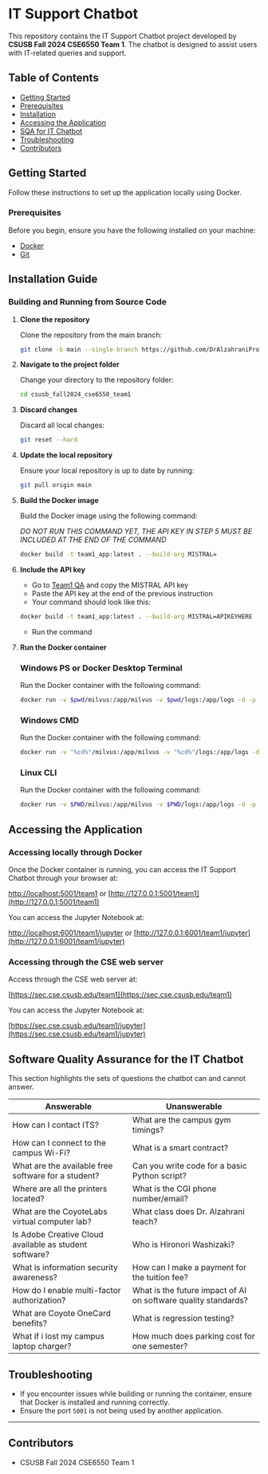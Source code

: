 # IT Support Chatbot

This repository contains the IT Support Chatbot project developed by **CSUSB Fall 2024 CSE6550 Team 1**. The chatbot is designed to assist users with IT-related queries and support.

## Table of Contents

- [Getting Started](#getting-started)
- [Prerequisites](#prerequisites)
- [Installation](#installation)
- [Accessing the Application](#accessing-the-application)
- [SQA for IT Chatbot](#software-quality-assurance-for-the-it-chatbot)
- [Troubleshooting](#troubleshooting)
- [Contributors](#contributors)

## Getting Started

Follow these instructions to set up the application locally using Docker.

### Prerequisites

Before you begin, ensure you have the following installed on your machine:

- [Docker](https://www.docker.com/get-started)
- [Git](https://git-scm.com/downloads)

## Installation Guide

### Building and Running from Source Code

1. **Clone the repository**

   Clone the repository from the main branch:

   ```bash
   git clone -b main --single-branch https://github.com/DrAlzahraniProjects/csusb_fall2024_cse6550_team1.git
   ```

2. **Navigate to the project folder**

   Change your directory to the repository folder:

   ```bash
   cd csusb_fall2024_cse6550_team1
   ```
3. **Discard changes**

   Discard all local changes:
   ```bash
   git reset --hard
   ```

5. **Update the local repository**

   Ensure your local repository is up to date by running:

   ```bash
   git pull origin main
   ```
   
6. **Build the Docker image**

   Build the Docker image using the following command:

   *DO NOT RUN THIS COMMAND YET, THE API KEY IN STEP 5 MUST BE INCLUDED AT THE END OF THE COMMAND*

   ```bash
   docker build -t team1_app:latest . --build-arg MISTRAL=
   ```

7. **Include the API key**

   - Go to [Team1 QA](https://csusb.instructure.com/courses/43192/discussion_topics/419701) and copy the MISTRAL API key
   - Paste the API key at the end of the previous instruction
   - Your command should look like this:
   ```bash
   docker build -t team1_app:latest . --build-arg MISTRAL=APIKEYHERE
   ```
   - Run the command

8. **Run the Docker container**

   ### Windows PS or Docker Desktop Terminal

   Run the Docker container with the following command:

   ```bash
   docker run -v $pwd/milvus:/app/milvus -v $pwd/logs:/app/logs -d -p 5001:5001 -p 6001:6001 team1_app
   ```

   ### Windows CMD
   
   Run the Docker container with the following command:

   ```bash
   docker run -v "%cd%"/milvus:/app/milvus -v "%cd%"/logs:/app/logs -d -p 5001:5001 -p 6001:6001 team1_app
   ```

   ### Linux CLI
   
   Run the Docker container with the following command:

   ```bash
   docker run -v $PWD/milvus:/app/milvus -v $PWD/logs:/app/logs -d -p 5001:5001 -p 6001:6001 team1_app
   ```

## Accessing the Application

### Accessing locally through Docker 
Once the Docker container is running, you can access the IT Support Chatbot through your browser at:

[http://localhost:5001/team1](http://localhost:5001/team1) or [http://127.0.0.1:5001/team1](http://127.0.0.1:5001/team1)

You can access the Jupyter Notebook at:

[http://localhost:6001/team1/jupyter](http://localhost:6001/team1/jupyter) or [http://127.0.0.1:6001/team1/jupyter](http://127.0.0.1:6001/team1/jupyter)

### Accessing through the CSE web server
Access through the CSE web server at:

[https://sec.cse.csusb.edu/team1](https://sec.cse.csusb.edu/team1)

You can access the Jupyter Notebook at:

[https://sec.cse.csusb.edu/team1/jupyter](https://sec.cse.csusb.edu/team1/jupyter)

## Software Quality Assurance for the IT Chatbot

This section highlights the sets of questions the chatbot can and cannot answer.


| **Answerable**                                         | **Unanswerable**                                               |
|--------------------------------------------------------|----------------------------------------------------------------|
| How can I contact ITS?                                 | What are the campus gym timings?                               |
| How can I connect to the campus Wi-Fi?                 | What is a smart contract?                                      |
| What are the available free software for a student?    | Can you write code for a basic Python script?                  |
| Where are all the printers located?                    | What is the CGI phone number/email?                            |
| What are the CoyoteLabs virtual computer lab?          | What class does Dr. Alzahrani teach?                           |
| Is Adobe Creative Cloud available as student software? | Who is Hironori Washizaki?                                     |
| What is information security awareness?                | How can I make a payment for the tuition fee?                  |
| How do I enable multi-factor authorization?            | What is the future impact of AI on software quality standards? |
| What are Coyote OneCard benefits?                      | What is regression testing?                                    |
| What if i lost my campus laptop charger?               | How much does parking cost for one semester?                   |


## Troubleshooting

- If you encounter issues while building or running the container, ensure that Docker is installed and running correctly.
- Ensure the port `5001` is not being used by another application.

---

## Contributors

- CSUSB Fall 2024 CSE6550 Team 1

